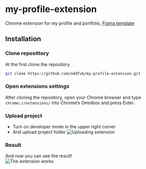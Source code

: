 # my-profile-extension

Chrome extension for my profile and portfolio,
[Figma template](https://www.figma.com/file/acnpmbxem4kHsUkfp81EZ9/Portfolio-Extension?node-id=0%3A1)

## Installation

### Clone reposittory

At the first clone the repository

```bash
git clone https://github.com/addTvb/my-profile-extension.git
```

### Open extensions settings

After cloning the repository, open your Chrome browser and type `chrome://extensions/` into Chrome’s Omnibox and press Enter.

### Upload project

-   Turn on developer mode in the upper right corner
-   And upload project folder
    <img href="https://i.postimg.cc/SKVcbfRP/dev-mode-turn-on.png" alt="Uploading extension" />

### Result

And now you can see the result!
<br>
<img href="https://i.postimg.cc/gJJ8zL62/result.png" alt="The extension works" />
